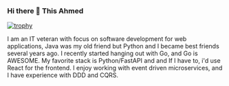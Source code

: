 ### Hi there 👋 This Ahmed

[![trophy](https://github-profile-trophy.vercel.app/?username=ahmednafies)](https://github.com/ryo-ma/github-profile-trophy)

I am an IT veteran with focus on software development for web applications,
Java was my old friend but Python and I became best friends several years ago.
I recently started hanging out with Go, and Go is AWESOME.
My favorite stack is Python/FastAPI and and If I have to, i'd use React for the frontend.
I enjoy working with event driven microservices, and I have experience with DDD and CQRS.
